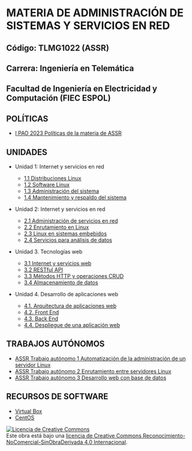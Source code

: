# MATERIA DE ADMINISTRACIÓN DE SISTEMAS Y SERVICIOS EN RED

## Código: TLMG1022 (ASSR)
## Carrera: Ingeniería en Telemática
## Facultad de Ingeniería en Electricidad y Computación (FIEC ESPOL)


## POLÍTICAS
* [I PAO 2023 Políticas de la materia de ASSR](https://aulavirtual.espol.edu.ec/courses/19786/files/3518494/download?wrap=1)

## UNIDADES
* Unidad 1: Internet y servicios en red
    * [1.1 Distribuciones Linux](unidades/unidad1_1.md)
    * [1.2 Software Linux](unidades/unidad1_2.md)
    * [1.3 Administración del sistema](unidades/unidad1_3.md)
    * [1.4 Mantenimiento y respaldo del sistema](unidades/unidad1_4.md)

* Unidad 2: Internet y servicios en red
    * [2.1 Administración de servicios en red](unidades/unidad2_1.md)
    * [2.2 Enrutamiento en Linux](unidades/unidad2_2.md)
    * [2.3 Linux en sistemas embebidos](unidades/unidad2_3.md)
    * [2.4 Servicios para análisis de datos](unidades/unidad2_4.md)

* Unidad 3. Tecnologías web
    * [3.1 Internet y servicios web](unidades/unidad3_1.md)
    * [3.2 RESTful API](unidades/unidad3_2.md)
    * [3.3 Métodos HTTP y operaciones CRUD](unidades/unidad3_3.md)
    * [3.4 Almacenamiento de datos](unidades/unidad3_4.md)

* Unidad 4. Desarrollo de aplicaciones web
    * [4.1. Arquitectura de aplicaciones web](unidades//unidad4_1.md)
    * [4.2. Front End](unidades/unidad4_2.md)
    * [4.3. Back End](unidades/unidad4_3.md)
    * [4.4. Despliegue de una aplicación web](unidades/unidad4_1.md)

## TRABAJOS AUTÓNOMOS
* [ASSR Trabajo autónomo 1 Automatización de la administración de un servidor Linux](trabajos/trabajo1.md)
* [ASSR Trabajo autónomo 2 Enrutamiento entre servidores Linux](trabajos/trabajo2.md)
* [ASSR Trabajo autónomo 3 Desarrollo web con base de datos](trabajos/trabajo3.md)

## RECURSOS DE SOFTWARE
* [Virtual Box](https://www.virtualbox.org/wiki/Downloads)
* [CentOS](https://www.centos.org/download/)

<a rel="license" href="http://creativecommons.org/licenses/by-nc-nd/4.0/"><img alt="Licencia de Creative Commons" style="border-width:0" src="https://i.creativecommons.org/l/by-nc-nd/4.0/88x31.png" /></a><br />Este obra está bajo una <a rel="license" href="http://creativecommons.org/licenses/by-nc-nd/4.0/">licencia de Creative Commons Reconocimiento-NoComercial-SinObraDerivada 4.0 Internacional</a>.